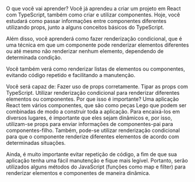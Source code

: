 O que você vai aprender?
Você já aprendeu a criar um projeto em React com TypeScript, também como criar e utilizar componentes. Hoje, você estudará como passar informações entre componentes diferentes utilizando props, junto a alguns conceitos básicos do TypeScript.

Além disso, você aprenderá como fazer renderização condicional, que é uma técnica em que um componente pode renderizar elementos diferentes ou até mesmo não renderizar nenhum elemento, dependendo de determinada condição.

Você também verá como renderizar listas de elementos ou componentes, evitando código repetido e facilitando a manutenção.

Você será capaz de:
Fazer uso de props corretamente.
Tipar as props com TypeScript.
Utilizar renderização condicional para renderizar diferentes elementos ou componentes.
Por que isso é importante?
Uma aplicação React tem vários componentes, que são como peças Lego que podem ser combinadas de modo a construir toda a aplicação. Para encaixá-los em diversos lugares, é importante que eles sejam dinâmicos e, por isso, utilizam-se props para enviar informações de componentes-pai para componentes-filho. Também, pode-se utilizar renderização condicional para que o componente renderize diferentes elementos de acordo com determinadas situações.

Ainda, é muito importante evitar repetição de código, a fim de que sua aplicação tenha uma fácil manutenção e fique mais legível. Portanto, serão utilizados alguns métodos do JavaScript (funções como map e filter) para renderizar elementos e componentes de maneira dinâmica.

